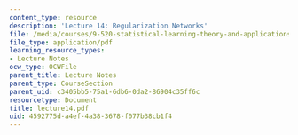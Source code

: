 ```yaml
---
content_type: resource
description: 'Lecture 14: Regularization Networks'
file: /media/courses/9-520-statistical-learning-theory-and-applications-spring-2003/4592775da4ef4a383678f077b38cb1f4_lecture14.pdf
file_type: application/pdf
learning_resource_types:
- Lecture Notes
ocw_type: OCWFile
parent_title: Lecture Notes
parent_type: CourseSection
parent_uid: c3405bb5-75a1-6db6-0da2-86904c35ff6c
resourcetype: Document
title: lecture14.pdf
uid: 4592775d-a4ef-4a38-3678-f077b38cb1f4
---
```

